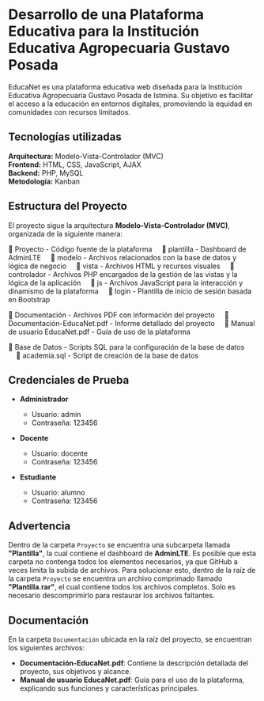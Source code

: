 # Desarrollo de una Plataforma Educativa para la Institución Educativa Agropecuaria Gustavo Posada

EducaNet es una plataforma educativa web diseñada para la Institución Educativa Agropecuaria Gustavo Posada de Istmina. Su objetivo es facilitar el acceso a la educación en entornos digitales, promoviendo la equidad en comunidades con recursos limitados.

## Tecnologías utilizadas

**Arquitectura:** Modelo-Vista-Controlador (MVC)  
**Frontend:** HTML, CSS, JavaScript, AJAX  
**Backend:** PHP, MySQL  
**Metodología:** Kanban  

## Estructura del Proyecto

El proyecto sigue la arquitectura **Modelo-Vista-Controlador (MVC)**, organizada de la siguiente manera:

📂 Proyecto - Código fuente de la plataforma
    📂 plantilla - Dashboard de AdminLTE
    📂 modelo - Archivos relacionados con la base de datos y lógica de negocio
    📂 vista - Archivos HTML y recursos visuales
    📂 controlador - Archivos PHP encargados de la gestión de las vistas y la lógica de la aplicación
    📂 js - Archivos JavaScript para la interacción y dinamismo de la plataforma
    📂 login - Plantilla de inicio de sesión basada en Bootstrap

📂 Documentación - Archivos PDF con información del proyecto
    📄 Documentación-EducaNet.pdf - Informe detallado del proyecto
    📄 Manual de usuario EducaNet.pdf - Guía de uso de la plataforma

📂 Base de Datos - Scripts SQL para la configuración de la base de datos
    📄 academia.sql - Script de creación de la base de datos

  ## Credenciales de Prueba

- **Administrador**  
  - Usuario: admin  
  - Contraseña: 123456  

- **Docente**  
  - Usuario: docente  
  - Contraseña: 123456  

- **Estudiante**  
  - Usuario: alumno  
  - Contraseña: 123456  

## Advertencia

Dentro de la carpeta `Proyecto` se encuentra una subcarpeta llamada **"Plantilla"**, la cual contiene el dashboard de **AdminLTE**. Es posible que esta carpeta no contenga todos los elementos necesarios, ya que GitHub a veces limita la subida de archivos. Para solucionar esto, dentro de la raíz de la carpeta `Proyecto` se encuentra un archivo comprimado llamado **"Plantilla.rar"**, el cual contiene todos los archivos completos. Solo es necesario descomprimirlo para restaurar los archivos faltantes.  

## Documentación

En la carpeta `Documentación` ubicada en la raíz del proyecto, se encuentran los siguientes archivos:  

- **Documentación-EducaNet.pdf**: Contiene la descripción detallada del proyecto, sus objetivos y alcance.  
- **Manual de usuario EducaNet.pdf**: Guía para el uso de la plataforma, explicando sus funciones y características principales.  
